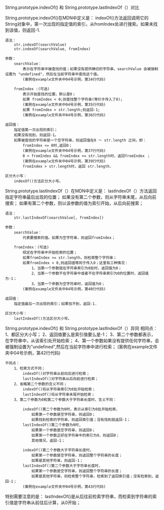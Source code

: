 ##
String.prototype.indexOf() 和 String.prototype.lastIndexOf（）对比

String.prototype.indexOf()在MDN中定义是：
        indexOf()方法返回调用它的String对象中，第一次出现的指定值的索引，从fromIndex处进行搜索。如果未找到该值，则返回-1.

    语法：
        str.indexOf(searchValue)
        str.indexOf(searchValue, fromIndex)

    参数：
        searchValue：
            表示在字符串中被查找的值；如果没有提供确切的字符串，searchValue 会被强制设置为 "undefined"，然后在当前字符串中查找这个值。
            (案例在example文件夹中04号示例，第34行代码)

        fromIndex :(可选)
            表示开始查找的位置，默认是0；
            如果 fromIndex < 0;则查找整个字符串(等价于传入了0);
            (案例在example文件夹中04号示例，第35行代码)
            如果 fromIndex > str.length;则返回-1;
            (案例在example文件夹中04号示例，第36行代码)

    返回值：
        指定值第一次出现的索引；
        如果没有找到，则返回-1。
        如果被查找的字符串是一个空字符串，则返回值在0 ～ str.length 之间，即：
            fromIndex <= 0时,返回0；
            (案例在example文件夹中04号示例，第37行代码)
            0 < fromIndex && fromIndex <= str.length时，返回fromIndex ；
            (案例在example文件夹中04号示例，第39行代码)
            fromIndex > str.length时，返回 str.length.

    区分大小写：
        indexOf()方法区分大小写。


String.prototype.lastIndexOf（）在MDN中定义是：
        lastIndexOf（）方法返回指定字符串最后出现的位置；
        如果没有第二个参数，则从字符串末尾，从后向前搜索；
        如果有第二个参数，则以该参数的值为索引开始，从后向前搜索；

    语法：
        str.lastIndexOf(searchValue[, fromIndex])

    参数：
        searchValue：
            代表要搜索的值。如果为空字符串，则返回fromIndex；

        fromIndex：(可选)
            规定在字符串中开始检索的位置；
            如果fromIndex >= str.length，则检索整个字符串；
            如果fromIndex < 0,则返回值等同于传入0；这里有三种情况：
                1、当第一个参数就在字符串索引为0处时，返回值为0；
                2、当第一个参数不在字符串中或者不在字符串索引为0的位置时，返回值为-1；
                3、当第一个参数为空字符串时，返回值为0；
            (案例在example文件夹中04号示例，第40行代码)

    返回值：
        指定值最后一次出现的索引；如果找不到，返回-1.

    区分大小写：
        lastIndexOf()方法区分大小写。


String.prototype.indexOf() 和 String.prototype.lastIndexOf（）异同
    相同点：
        1、都区分大小写；
        2、返回值要么是索引值要么是-1；
        3、第二个参数都表示，在字符串中，从该索引处开始检索；
        4、第一个参数如果没有提供任何字符串，会被强制设置为"undefined",然后在当前字符串中进行检索；
        (案例在example文件夹中04号示例，第42行代码)

    不同点：
        1、检索方式不同；
            indexOf()对字符串从前向后进行检索；
            lastIndexOf()对字符串从后向前进行检索；
        2、省略第二个参数的含义不同；
            indexOf()将从字符串索引为0处开始检索；
            lastIndexOf()将从字符串末尾开始检索；
        3、第二个参数为0和第二个参数大于字符串长度时，含义不同：

            indexOf()第二个参数为0时，表示从索引为0处开始检索，
                如果第一个参数是空字符串，则返回0；
                如果找到检索的字符串，则返回索引值；没有找到就返回-1；
            lastIndexOf()第二个参数为0时,
                如果第一个参数是空字符串，则返回0；
                如果第一个参数正好在字符串中的索引为0，则返回0；
                其他情况，返回-1；

            indexOf()第二个参数大于字符串长度时，
                如果第一个参数是空字符串，则返回整个字符串的长度；
                如果是其他字符串，则返回-1；
            lastIndexOf()第二个参数大于字符串长度时，
                如果第一个参数是空字符串，则返回整个字符串的长度；
                如果是其他字符串，则检索整个字符串，检索到了返回索引值；没有检索到，返回-1；
            (案例在example文件夹中04号示例，第43行代码)

特别需要注意的是：
    lastIndexOf()是从后往前检索字符串，而检索到字符串的索引值是字符串从前往后计算，从0开始；
